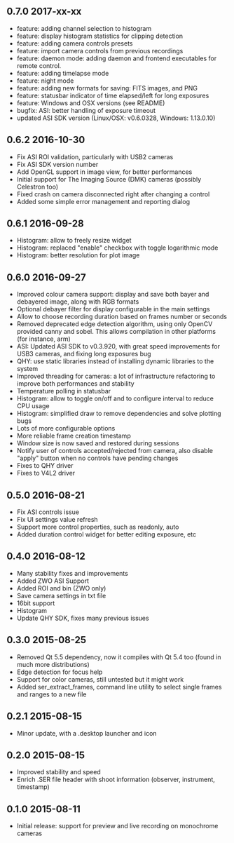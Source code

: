 ## 0.7.0 2017-xx-xx
 - feature: adding channel selection to histogram
 - feature: display histogram statistics for clipping detection
 - feature: adding camera controls presets
 - feature: import camera controls from previous recordings
 - feature: daemon mode: adding daemon and frontend executables for remote control.
 - feature: adding timelapse mode
 - feature: night mode
 - feature: adding new formats for saving: FITS images, and PNG
 - feature: statusbar indicator of time elapsed/left for long exposures
 - feature: Windows and OSX versions (see README)
 - bugfix: ASI: better handling of exposure timeout
 - updated ASI SDK version (Linux/OSX: v0.6.0328, Windows: 1.13.0.10)
 
## 0.6.2 2016-10-30
 - Fix ASI ROI validation, particularly with USB2 cameras
 - Fix ASI SDK version number
 - Add OpenGL support in image view, for better performances
 - Initial support for The Imaging Source (DMK) cameras (possibly Celestron too)
 - Fixed crash on camera disconnected right after changing a control
 - Added some simple error management and reporting dialog

## 0.6.1 2016-09-28
 - Histogram: allow to freely resize widget
 - Histogram: replaced "enable" checkbox with toggle logarithmic mode
 - Histogram: better resolution for plot image
 
## 0.6.0 2016-09-27
 - Improved colour camera support: display and save both bayer and debayered image, along with RGB formats
 - Optional debayer filter for display configurable in the main settings
 - Allow to choose recording duration based on frames number or seconds
 - Removed deprecated edge detection algorithm, using only OpenCV provided canny and sobel. This allows compilation in other platforms (for instance, arm)
 - ASI: Updated ASI SDK to v0.3.920, with great speed improvements for USB3 cameras, and fixing long exposures bug
 - QHY: use static libraries instead of installing dynamic libraries to the system
 - Improved threading for cameras: a lot of infrastructure refactoring to improve both performances and stability
 - Temperature polling in statusbar
 - Histogram: allow to toggle on/off and to configure interval to reduce CPU usage
 - Histogram: simplified draw to remove dependencies and solve plotting bugs
 - Lots of more configurable options
 - More reliable frame creation timestamp
 - Window size is now saved and restored during sessions
 - Notify user of controls accepted/rejected from camera, also disable "apply" button when no controls have pending changes
 - Fixes to QHY driver
 - Fixes to V4L2 driver
 
## 0.5.0 2016-08-21
 - Fix ASI controls issue
 - Fix UI settings value refresh
 - Support more control properties, such as readonly, auto
 - Added duration control widget for better editing exposure, etc

## 0.4.0 2016-08-12
 - Many stability fixes and improvements
 - Added ZWO ASI Support
 - Added ROI and bin (ZWO only)
 - Save camera settings in txt file
 - 16bit support
 - Histogram
 - Update QHY SDK, fixes many previous issues

## 0.3.0 2015-08-25
 - Removed Qt 5.5 dependency, now it compiles with Qt 5.4 too (found in much more distributions)
 - Edge detection for focus help
 - Support for color cameras, still untested but it might work
 - Added ser_extract_frames, command line utility to select single frames and ranges to a new file
 
## 0.2.1 2015-08-15
 - Minor update, with a .desktop launcher and icon

## 0.2.0 2015-08-15
 - Improved stability and speed
 - Enrich .SER file header with shoot information (observer, instrument, timestamp)

## 0.1.0 2015-08-11
 - Initial release: support for preview and live recording on monochrome cameras
